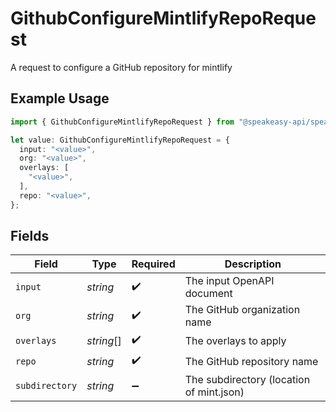 # GithubConfigureMintlifyRepoRequest

A request to configure a GitHub repository for mintlify

## Example Usage

```typescript
import { GithubConfigureMintlifyRepoRequest } from "@speakeasy-api/speakeasy-client-sdk-typescript/sdk/models/shared";

let value: GithubConfigureMintlifyRepoRequest = {
  input: "<value>",
  org: "<value>",
  overlays: [
    "<value>",
  ],
  repo: "<value>",
};
```

## Fields

| Field                                    | Type                                     | Required                                 | Description                              |
| ---------------------------------------- | ---------------------------------------- | ---------------------------------------- | ---------------------------------------- |
| `input`                                  | *string*                                 | :heavy_check_mark:                       | The input OpenAPI document               |
| `org`                                    | *string*                                 | :heavy_check_mark:                       | The GitHub organization name             |
| `overlays`                               | *string*[]                               | :heavy_check_mark:                       | The overlays to apply                    |
| `repo`                                   | *string*                                 | :heavy_check_mark:                       | The GitHub repository name               |
| `subdirectory`                           | *string*                                 | :heavy_minus_sign:                       | The subdirectory (location of mint.json) |